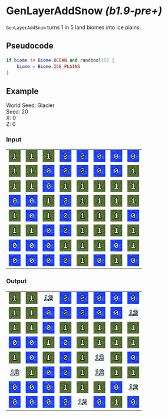 # GenLayerAddSnow *(b1.9-pre+)*

`GenLayerAddSnow` turns 1 in 5 land biomes into ice plains.

## Pseudocode
```lua
if biome != Biome.OCEAN and randbool(5) {
    biome = Biome.ICE_PLAINS
}
```

## Example
World Seed: Glacier<br>
Seed: 20<br>
X: 0<br>
Z: 0<br>

### Input
|  |  |  |  |  |  |  |  |
|--|--|--|--|--|--|--|--|
|![1](/assets/biome/1.png)|![1](/assets/biome/1.png)|![1](/assets/biome/1.png)|![0](/assets/biome/0.png)|![0](/assets/biome/0.png)|![0](/assets/biome/0.png)|![0](/assets/biome/0.png)|![0](/assets/biome/0.png)|
|![1](/assets/biome/1.png)|![1](/assets/biome/1.png)|![0](/assets/biome/0.png)|![0](/assets/biome/0.png)|![0](/assets/biome/0.png)|![0](/assets/biome/0.png)|![0](/assets/biome/0.png)|![1](/assets/biome/1.png)|
|![1](/assets/biome/1.png)|![1](/assets/biome/1.png)|![0](/assets/biome/0.png)|![1](/assets/biome/1.png)|![1](/assets/biome/1.png)|![1](/assets/biome/1.png)|![1](/assets/biome/1.png)|![1](/assets/biome/1.png)|
|![0](/assets/biome/0.png)|![0](/assets/biome/0.png)|![1](/assets/biome/1.png)|![0](/assets/biome/0.png)|![1](/assets/biome/1.png)|![1](/assets/biome/1.png)|![1](/assets/biome/1.png)|![1](/assets/biome/1.png)|
|![1](/assets/biome/1.png)|![0](/assets/biome/0.png)|![1](/assets/biome/1.png)|![0](/assets/biome/0.png)|![1](/assets/biome/1.png)|![1](/assets/biome/1.png)|![1](/assets/biome/1.png)|![0](/assets/biome/0.png)|
|![1](/assets/biome/1.png)|![1](/assets/biome/1.png)|![0](/assets/biome/0.png)|![0](/assets/biome/0.png)|![1](/assets/biome/1.png)|![1](/assets/biome/1.png)|![1](/assets/biome/1.png)|![1](/assets/biome/1.png)|
|![0](/assets/biome/0.png)|![0](/assets/biome/0.png)|![0](/assets/biome/0.png)|![1](/assets/biome/1.png)|![1](/assets/biome/1.png)|![1](/assets/biome/1.png)|![0](/assets/biome/0.png)|![1](/assets/biome/1.png)|
|![0](/assets/biome/0.png)|![0](/assets/biome/0.png)|![0](/assets/biome/0.png)|![0](/assets/biome/0.png)|![1](/assets/biome/1.png)|![0](/assets/biome/0.png)|![1](/assets/biome/1.png)|![0](/assets/biome/0.png)|

### Output
|  |  |  |  |  |  |  |  |
|--|--|--|--|--|--|--|--|
|![1](/assets/biome/1.png)|![1](/assets/biome/1.png)|![12](/assets/biome/12.png)|![0](/assets/biome/0.png)|![0](/assets/biome/0.png)|![0](/assets/biome/0.png)|![0](/assets/biome/0.png)|![0](/assets/biome/0.png)|
|![1](/assets/biome/1.png)|![1](/assets/biome/1.png)|![0](/assets/biome/0.png)|![0](/assets/biome/0.png)|![0](/assets/biome/0.png)|![0](/assets/biome/0.png)|![0](/assets/biome/0.png)|![12](/assets/biome/12.png)|
|![1](/assets/biome/1.png)|![1](/assets/biome/1.png)|![0](/assets/biome/0.png)|![1](/assets/biome/1.png)|![1](/assets/biome/1.png)|![1](/assets/biome/1.png)|![1](/assets/biome/1.png)|![1](/assets/biome/1.png)|
|![0](/assets/biome/0.png)|![0](/assets/biome/0.png)|![1](/assets/biome/1.png)|![0](/assets/biome/0.png)|![1](/assets/biome/1.png)|![1](/assets/biome/1.png)|![1](/assets/biome/1.png)|![1](/assets/biome/1.png)|
|![1](/assets/biome/1.png)|![0](/assets/biome/0.png)|![1](/assets/biome/1.png)|![0](/assets/biome/0.png)|![1](/assets/biome/1.png)|![12](/assets/biome/12.png)|![1](/assets/biome/1.png)|![0](/assets/biome/0.png)|
|![12](/assets/biome/12.png)|![1](/assets/biome/1.png)|![0](/assets/biome/0.png)|![0](/assets/biome/0.png)|![1](/assets/biome/1.png)|![12](/assets/biome/12.png)|![1](/assets/biome/1.png)|![1](/assets/biome/1.png)|
|![0](/assets/biome/0.png)|![0](/assets/biome/0.png)|![0](/assets/biome/0.png)|![1](/assets/biome/1.png)|![1](/assets/biome/1.png)|![1](/assets/biome/1.png)|![0](/assets/biome/0.png)|![12](/assets/biome/12.png)|
|![0](/assets/biome/0.png)|![0](/assets/biome/0.png)|![0](/assets/biome/0.png)|![0](/assets/biome/0.png)|![12](/assets/biome/12.png)|![0](/assets/biome/0.png)|![1](/assets/biome/1.png)|![0](/assets/biome/0.png)|
